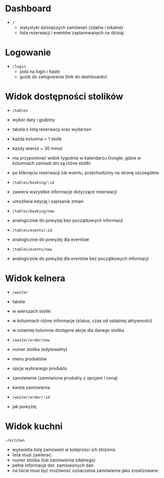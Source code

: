 # Dashboard

- `/`
  - statystyki dzisiejszych zamówień (zdalne i lokalne)
  - lista rezerwacji i eventów zaplanowanych na dzisiaj

# Logowanie

- `/login`  
  - pola na login i hasło
  - guzik do zalogowania (link do dashboardu)

# Widok dostępności stolików

- `/tables`
 - wybór daty i godziny
 - tabela z listą rezerwacji oraz wydarzeń
  - każda kolumna  = 1 stolik
  - każdy wiersz = 30 minut
  - ma przypominać widok tygodnia w kalendarzu Google, gdzie w kolumnach zamiast dni są różne stoliki
  - po kliknięciu rezerwacji lub eventu, przechodzimy na stronę szczegółów

- `/tables/booking/:id`
 - zawiera wszystkie informacje dotyczące rezerwacji
 - umożliwia edycję i zapisanie zmian

- `/tables/booking/new`
 - analogicznie do powyżej bez początkowych informacji

- `/tables/events/:id`
 - analogicznie do powyżej dla eventóœ
 
- `/tables/events/new`
 - analogicznie do powyżej dla eventów bez początkowych informacji
 

# Widok kelnera

- `/waiter`
 - tabela
  - w wierszach stoliki
  - w kolumnach różne informacje (status, czas od ostatniej aktywności)
  - w ostatniej kolumnie dostępne akcje dla danego stolika

- `/waiter/order/new`
 - numer stolika (edytowalny)
 - menu produktów
 - opcje wybranego produktu
 - zamówienie (zamówione produkty z opcjami i ceną)
 - kwota zamówienia

- `/waiter/order/:id`
 - jak powyżej

# Widok kuchni

-`/kitchen`
 - wyświetla listę zamówień w kolejności ich złożenia
 - lista musi zawierać:
  - numer stolika (lub zamówienia zdalnego)
  - pełne informacje dot. zamówionych dań
 - na liście musi być możliwość oznaczenia zamówienia jako zrealizowane